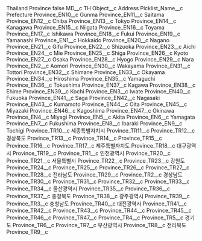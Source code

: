 <?xml version="1.0" encoding="UTF-8"?>
<CustomMetadata xmlns="http://soap.sforce.com/2006/04/metadata" xmlns:xsi="http://www.w3.org/2001/XMLSchema-instance" xmlns:xsd="http://www.w3.org/2001/XMLSchema">
    <label>Thailand Province</label>
    <protected>false</protected>
    <values>
        <field>MD__c</field>
        <value xsi:type="xsd:string">TH</value>
    </values>
    <values>
        <field>Object__c</field>
        <value xsi:type="xsd:string">Address</value>
    </values>
    <values>
        <field>Picklist_Name__c</field>
        <value xsi:type="xsd:string">Prefecture</value>
    </values>
    <values>
        <field>Province_EN10__c</field>
        <value xsi:type="xsd:string">Gunma</value>
    </values>
    <values>
        <field>Province_EN11__c</field>
        <value xsi:type="xsd:string">Saitama</value>
    </values>
    <values>
        <field>Province_EN12__c</field>
        <value xsi:type="xsd:string">Chiba</value>
    </values>
    <values>
        <field>Province_EN13__c</field>
        <value xsi:type="xsd:string">Tokyo</value>
    </values>
    <values>
        <field>Province_EN14__c</field>
        <value xsi:type="xsd:string">Kanagawa</value>
    </values>
    <values>
        <field>Province_EN15__c</field>
        <value xsi:type="xsd:string">Niigata</value>
    </values>
    <values>
        <field>Province_EN16__c</field>
        <value xsi:type="xsd:string">Toyama</value>
    </values>
    <values>
        <field>Province_EN17__c</field>
        <value xsi:type="xsd:string">Ishikawa</value>
    </values>
    <values>
        <field>Province_EN18__c</field>
        <value xsi:type="xsd:string">Fukui</value>
    </values>
    <values>
        <field>Province_EN19__c</field>
        <value xsi:type="xsd:string">Yamanashi</value>
    </values>
    <values>
        <field>Province_EN1__c</field>
        <value xsi:type="xsd:string">Hokkaido</value>
    </values>
    <values>
        <field>Province_EN20__c</field>
        <value xsi:type="xsd:string">Nagano</value>
    </values>
    <values>
        <field>Province_EN21__c</field>
        <value xsi:type="xsd:string">Gifu</value>
    </values>
    <values>
        <field>Province_EN22__c</field>
        <value xsi:type="xsd:string">Shizuoka</value>
    </values>
    <values>
        <field>Province_EN23__c</field>
        <value xsi:type="xsd:string">Aichi</value>
    </values>
    <values>
        <field>Province_EN24__c</field>
        <value xsi:type="xsd:string">Mie</value>
    </values>
    <values>
        <field>Province_EN25__c</field>
        <value xsi:type="xsd:string">Shiga</value>
    </values>
    <values>
        <field>Province_EN26__c</field>
        <value xsi:type="xsd:string">Kyoto</value>
    </values>
    <values>
        <field>Province_EN27__c</field>
        <value xsi:type="xsd:string">Osaka</value>
    </values>
    <values>
        <field>Province_EN28__c</field>
        <value xsi:type="xsd:string">Hyogo</value>
    </values>
    <values>
        <field>Province_EN29__c</field>
        <value xsi:type="xsd:string">Nara</value>
    </values>
    <values>
        <field>Province_EN2__c</field>
        <value xsi:type="xsd:string">Aomori</value>
    </values>
    <values>
        <field>Province_EN30__c</field>
        <value xsi:type="xsd:string">Wakayama</value>
    </values>
    <values>
        <field>Province_EN31__c</field>
        <value xsi:type="xsd:string">Tottori</value>
    </values>
    <values>
        <field>Province_EN32__c</field>
        <value xsi:type="xsd:string">Shimane</value>
    </values>
    <values>
        <field>Province_EN33__c</field>
        <value xsi:type="xsd:string">Okayama</value>
    </values>
    <values>
        <field>Province_EN34__c</field>
        <value xsi:type="xsd:string">Hiroshima</value>
    </values>
    <values>
        <field>Province_EN35__c</field>
        <value xsi:type="xsd:string">Yamaguchi</value>
    </values>
    <values>
        <field>Province_EN36__c</field>
        <value xsi:type="xsd:string">Tokushima</value>
    </values>
    <values>
        <field>Province_EN37__c</field>
        <value xsi:type="xsd:string">Kagawa</value>
    </values>
    <values>
        <field>Province_EN38__c</field>
        <value xsi:type="xsd:string">Ehime</value>
    </values>
    <values>
        <field>Province_EN39__c</field>
        <value xsi:type="xsd:string">Kochi</value>
    </values>
    <values>
        <field>Province_EN3__c</field>
        <value xsi:type="xsd:string">Iwate</value>
    </values>
    <values>
        <field>Province_EN40__c</field>
        <value xsi:type="xsd:string">Fukuoka</value>
    </values>
    <values>
        <field>Province_EN41__c</field>
        <value xsi:type="xsd:string">Saga</value>
    </values>
    <values>
        <field>Province_EN42__c</field>
        <value xsi:type="xsd:string">Nagasaki</value>
    </values>
    <values>
        <field>Province_EN43__c</field>
        <value xsi:type="xsd:string">Kumamoto</value>
    </values>
    <values>
        <field>Province_EN44__c</field>
        <value xsi:type="xsd:string">Oita</value>
    </values>
    <values>
        <field>Province_EN45__c</field>
        <value xsi:type="xsd:string">Miyazaki</value>
    </values>
    <values>
        <field>Province_EN46__c</field>
        <value xsi:type="xsd:string">Kagoshima</value>
    </values>
    <values>
        <field>Province_EN47__c</field>
        <value xsi:type="xsd:string">Okinawa</value>
    </values>
    <values>
        <field>Province_EN4__c</field>
        <value xsi:type="xsd:string">Miyagi</value>
    </values>
    <values>
        <field>Province_EN5__c</field>
        <value xsi:type="xsd:string">Akita</value>
    </values>
    <values>
        <field>Province_EN6__c</field>
        <value xsi:type="xsd:string">Yamagata</value>
    </values>
    <values>
        <field>Province_EN7__c</field>
        <value xsi:type="xsd:string">Fukushima</value>
    </values>
    <values>
        <field>Province_EN8__c</field>
        <value xsi:type="xsd:string">Ibaraki</value>
    </values>
    <values>
        <field>Province_EN9__c</field>
        <value xsi:type="xsd:string">Tochigi</value>
    </values>
    <values>
        <field>Province_TR10__c</field>
        <value xsi:type="xsd:string">세종특별자치시</value>
    </values>
    <values>
        <field>Province_TR11__c</field>
        <value xsi:nil="true"/>
    </values>
    <values>
        <field>Province_TR12__c</field>
        <value xsi:type="xsd:string">경상북도</value>
    </values>
    <values>
        <field>Province_TR13__c</field>
        <value xsi:nil="true"/>
    </values>
    <values>
        <field>Province_TR14__c</field>
        <value xsi:nil="true"/>
    </values>
    <values>
        <field>Province_TR15__c</field>
        <value xsi:nil="true"/>
    </values>
    <values>
        <field>Province_TR16__c</field>
        <value xsi:nil="true"/>
    </values>
    <values>
        <field>Province_TR17__c</field>
        <value xsi:type="xsd:string">제주특별자치도</value>
    </values>
    <values>
        <field>Province_TR18__c</field>
        <value xsi:type="xsd:string">대구광역시</value>
    </values>
    <values>
        <field>Province_TR19__c</field>
        <value xsi:nil="true"/>
    </values>
    <values>
        <field>Province_TR1__c</field>
        <value xsi:type="xsd:string">인천광역시</value>
    </values>
    <values>
        <field>Province_TR20__c</field>
        <value xsi:nil="true"/>
    </values>
    <values>
        <field>Province_TR21__c</field>
        <value xsi:type="xsd:string">서울특별시</value>
    </values>
    <values>
        <field>Province_TR22__c</field>
        <value xsi:nil="true"/>
    </values>
    <values>
        <field>Province_TR23__c</field>
        <value xsi:type="xsd:string">강원도</value>
    </values>
    <values>
        <field>Province_TR24__c</field>
        <value xsi:nil="true"/>
    </values>
    <values>
        <field>Province_TR25__c</field>
        <value xsi:nil="true"/>
    </values>
    <values>
        <field>Province_TR26__c</field>
        <value xsi:nil="true"/>
    </values>
    <values>
        <field>Province_TR27__c</field>
        <value xsi:nil="true"/>
    </values>
    <values>
        <field>Province_TR28__c</field>
        <value xsi:type="xsd:string">전라남도</value>
    </values>
    <values>
        <field>Province_TR29__c</field>
        <value xsi:nil="true"/>
    </values>
    <values>
        <field>Province_TR2__c</field>
        <value xsi:type="xsd:string">경상남도</value>
    </values>
    <values>
        <field>Province_TR30__c</field>
        <value xsi:nil="true"/>
    </values>
    <values>
        <field>Province_TR31__c</field>
        <value xsi:nil="true"/>
    </values>
    <values>
        <field>Province_TR32__c</field>
        <value xsi:nil="true"/>
    </values>
    <values>
        <field>Province_TR33__c</field>
        <value xsi:nil="true"/>
    </values>
    <values>
        <field>Province_TR34__c</field>
        <value xsi:type="xsd:string">울산광역시</value>
    </values>
    <values>
        <field>Province_TR35__c</field>
        <value xsi:nil="true"/>
    </values>
    <values>
        <field>Province_TR36__c</field>
        <value xsi:nil="true"/>
    </values>
    <values>
        <field>Province_TR37__c</field>
        <value xsi:type="xsd:string">충청북도</value>
    </values>
    <values>
        <field>Province_TR38__c</field>
        <value xsi:type="xsd:string">광주광역시</value>
    </values>
    <values>
        <field>Province_TR39__c</field>
        <value xsi:nil="true"/>
    </values>
    <values>
        <field>Province_TR3__c</field>
        <value xsi:type="xsd:string">충청남도</value>
    </values>
    <values>
        <field>Province_TR40__c</field>
        <value xsi:type="xsd:string">대전광역시</value>
    </values>
    <values>
        <field>Province_TR41__c</field>
        <value xsi:nil="true"/>
    </values>
    <values>
        <field>Province_TR42__c</field>
        <value xsi:nil="true"/>
    </values>
    <values>
        <field>Province_TR43__c</field>
        <value xsi:nil="true"/>
    </values>
    <values>
        <field>Province_TR44__c</field>
        <value xsi:nil="true"/>
    </values>
    <values>
        <field>Province_TR45__c</field>
        <value xsi:nil="true"/>
    </values>
    <values>
        <field>Province_TR46__c</field>
        <value xsi:nil="true"/>
    </values>
    <values>
        <field>Province_TR47__c</field>
        <value xsi:nil="true"/>
    </values>
    <values>
        <field>Province_TR4__c</field>
        <value xsi:nil="true"/>
    </values>
    <values>
        <field>Province_TR5__c</field>
        <value xsi:type="xsd:string">경기도</value>
    </values>
    <values>
        <field>Province_TR6__c</field>
        <value xsi:nil="true"/>
    </values>
    <values>
        <field>Province_TR7__c</field>
        <value xsi:type="xsd:string">부산광역시</value>
    </values>
    <values>
        <field>Province_TR8__c</field>
        <value xsi:type="xsd:string">전라북도</value>
    </values>
    <values>
        <field>Province_TR9__c</field>
        <value xsi:nil="true"/>
    </values>
</CustomMetadata>
